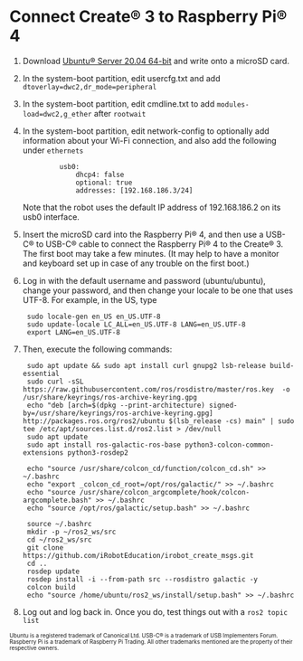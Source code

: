 # Connect Create® 3 to Raspberry Pi® 4

1. Download [Ubuntu® Server 20.04 64-bit](https://ubuntu.com/download/raspberry-pi) and write onto a microSD card.
1. In the system-boot partition, edit usercfg.txt and add `dtoverlay=dwc2,dr_mode=peripheral`
1. In the system-boot partition, edit cmdline.txt to add `modules-load=dwc2,g_ether` after `rootwait`
1. In the system-boot partition, edit network-config to optionally add information about your Wi-Fi connection, and also add the following under `ethernets`

                usb0:
                    dhcp4: false
                    optional: true
                    addresses: [192.168.186.3/24]

    Note that the robot uses the default IP address of 192.168.186.2 on its usb0 interface.
1. Insert the microSD card into the Raspberry Pi® 4, and then use a USB-C® to USB-C® cable to connect the Raspberry Pi® 4 to the Create® 3. The first boot may take a few minutes. (It may help to have a monitor and keyboard set up in case of any trouble on the first boot.)
1. Log in with the default username and password (ubuntu/ubuntu), change your password, and then change your locale to be one that uses UTF-8. For example, in the US, type

        sudo locale-gen en_US en_US.UTF-8
        sudo update-locale LC_ALL=en_US.UTF-8 LANG=en_US.UTF-8
        export LANG=en_US.UTF-8

1. Then, execute the following commands:

        sudo apt update && sudo apt install curl gnupg2 lsb-release build-essential
        sudo curl -sSL https://raw.githubusercontent.com/ros/rosdistro/master/ros.key  -o /usr/share/keyrings/ros-archive-keyring.gpg
        echo "deb [arch=$(dpkg --print-architecture) signed-by=/usr/share/keyrings/ros-archive-keyring.gpg] http://packages.ros.org/ros2/ubuntu $(lsb_release -cs) main" | sudo tee /etc/apt/sources.list.d/ros2.list > /dev/null
        sudo apt update
        sudo apt install ros-galactic-ros-base python3-colcon-common-extensions python3-rosdep2

        echo "source /usr/share/colcon_cd/function/colcon_cd.sh" >> ~/.bashrc
        echo "export _colcon_cd_root=/opt/ros/galactic/" >> ~/.bashrc
        echo "source /usr/share/colcon_argcomplete/hook/colcon-argcomplete.bash" >> ~/.bashrc
        echo "source /opt/ros/galactic/setup.bash" >> ~/.bashrc

        source ~/.bashrc
        mkdir -p ~/ros2_ws/src
        cd ~/ros2_ws/src
        git clone https://github.com/iRobotEducation/irobot_create_msgs.git
        cd ..
        rosdep update
        rosdep install -i --from-path src --rosdistro galactic -y
        colcon build
        echo "source /home/ubuntu/ros2_ws/install/setup.bash" >> ~/.bashrc

1. Log out and log back in. Once you do, test things out with a `ros2 topic list`

<sub><sup>Ubuntu is a registered trademark of Canonical Ltd. USB-C® is a trademark of USB Implementers Forum. Raspberry Pi is a trademark of Raspberry Pi Trading. All other trademarks mentioned are the property of their respective owners.</sup></sub>
